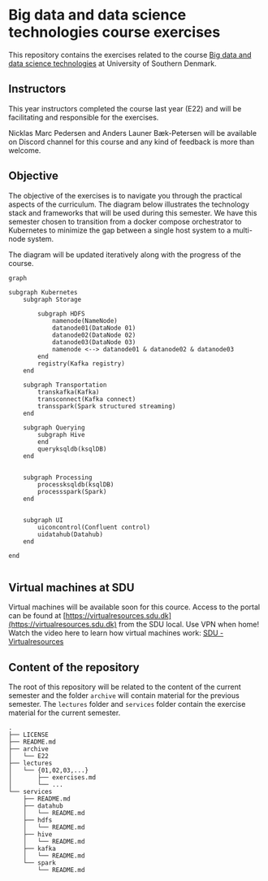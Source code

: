 # Big data and data science technologies course exercises
This repository contains the exercises related to the course [Big data and data science technologies](https://odin.sdu.dk/sitecore/index.php?a=fagbesk&id=81974&lang=en) at University of Southern Denmark.

## Instructors
This year instructors completed the course last year (E22) and will be facilitating and responsible for the exercises.  

Nicklas Marc Pedersen and Anders Launer Bæk-Petersen will be available on Discord channel for this course and any kind of feedback is more than welcome.

## Objective

The objective of the exercises is to navigate you through the practical aspects of the curriculum. The diagram below illustrates the technology stack and frameworks that will be used during this semester. 
We have this semester chosen to transition from a docker compose orchestrator to Kubernetes to minimize the gap between a single host system to a multi-node system. 

The diagram will be updated iteratively along with the progress of the course.


```mermaid
graph

subgraph Kubernetes
    subgraph Storage 
    
        subgraph HDFS
            namenode(NameNode)
            datanode01(DataNode 01)
            datanode02(DataNode 02)
            datanode03(DataNode 03)
            namenode <--> datanode01 & datanode02 & datanode03
        end
        registry(Kafka registry)
    end

    subgraph Transportation
        transkafka(Kafka)
        transconnect(Kafka connect)
        transspark(Spark structured streaming)
    end
    
    subgraph Querying
        subgraph Hive
        end
        queryksqldb(ksqlDB)
    end
    
    
    subgraph Processing
        processksqldb(ksqlDB)
        processspark(Spark)
    end


    subgraph UI
        uiconcontrol(Confluent control)
        uidatahub(Datahub)
    end

end


```

## Virtual machines at SDU
Virtual machines will be available soon for this cource. 
Access to the portal can be found at [https://virtualresources.sdu.dk](https://virtualresources.sdu.dk) from the SDU local. Use VPN when home! 
Watch the video here to learn how virtual machines work: [SDU - Virtualresources](https://www.youtube.com/watch?v=iKM6P7nRzqI&feature=youtu.be)

## Content of the repository
The root of this repository will be related to the content of the current semester and the folder `archive` will contain material for the previous semester. The `lectures` folder and `services` folder contain the exercise material for the current semester. 

```
.
├── LICENSE
├── README.md
├── archive
│   └── E22
├── lectures
│   └── {01,02,03,...}
│       ├── exercises.md
│       └── ...
└── services
    ├── README.md
    ├── datahub
    │   └── README.md
    ├── hdfs
    │   └── README.md
    ├── hive
    │   └── README.md
    ├── kafka
    │   └── README.md
    └── spark
        └── README.md
```
